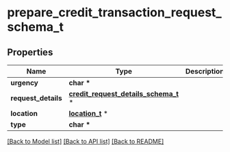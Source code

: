# prepare_credit_transaction_request_schema_t

## Properties
Name | Type | Description | Notes
------------ | ------------- | ------------- | -------------
**urgency** | **char \*** |  | [optional] 
**request_details** | [**credit_request_details_schema_t**](credit_request_details_schema.md) \* |  | [optional] 
**location** | [**location_t**](location.md) \* |  | [optional] 
**type** | **char \*** |  | [optional] 

[[Back to Model list]](../README.md#documentation-for-models) [[Back to API list]](../README.md#documentation-for-api-endpoints) [[Back to README]](../README.md)


